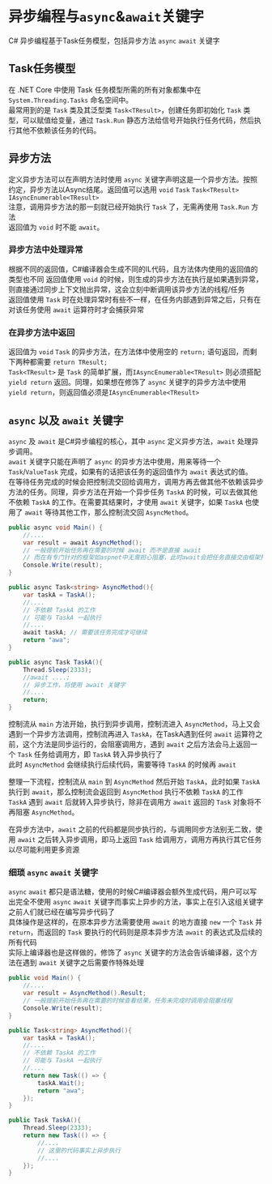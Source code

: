 # 异步编程与`async`&`await`关键字

C# 异步编程基于Task任务模型，包括异步方法 `async` `await` 关键字

## Task任务模型

在 .NET Core 中使用 Task 任务模型所需的所有对象都集中在 `System.Threading.Tasks` 命名空间中。  
最常用到的是 `Task` 类及其泛型类 `Task<TResult>`，创建任务即初始化 `Task` 类型，可以赋值给变量，通过 `Task.Run` 静态方法给信号开始执行任务代码，然后执行其他不依赖该任务的代码。

## 异步方法

定义异步方法可以在声明方法时使用 `async` 关键字声明这是一个异步方法。按照约定，异步方法以Async结尾。返回值可以选用 `void` `Task` `Task<TResult>` `IAsyncEnumerable<TResult>`  
注意，调用异步方法的那一刻就已经开始执行 `Task` 了，无需再使用 `Task.Run` 方法  
返回值为 `void` 时不能 `await`。

### 异步方法中处理异常
根据不同的返回值，C#编译器会生成不同的IL代码，且方法体内使用的返回值的类型也不同
返回值使用 `void` 的时候，则生成的异步方法在执行是如果遇到异常，则直接通过同步上下文抛出异常，这会立刻中断调用该异步方法的线程/任务  
返回值使用 `Task` 时在处理异常时有些不一样，在任务内部遇到异常之后，只有在对该任务使用 `await` 运算符时才会捕获异常

### 在异步方法中返回
返回值为 `void` `Task` 的异步方法，在方法体中使用空的 `return;` 语句返回，而剩下两种都需要 `return TResult;`  
`Task<TResult>` 是 `Task` 的简单扩展，而`IAsyncEnumerable<TResult>` 则必须搭配 `yield return` 返回。同理，如果想在修饰了 `async` 关键字的异步方法中使用 `yield return`，则返回值必须是`IAsyncEnumerable<TResult>`


## `async` 以及 `await` 关键字

`async` 及 `await` 是C#异步编程的核心，其中 `async` 定义异步方法，`await` 处理异步调用。  
`await` 关键字只能在声明了 `async` 的异步方法中使用，用来等待一个 `Task`/`ValueTask` 完成，如果有的话把该任务的返回值作为 `await` 表达式的值。  
在等待任务完成的时候会把控制流交回给调用方，调用方再去做其他不依赖该异步方法的任务。同理，异步方法在开始一个异步任务 `TaskA` 的时候，可以去做其他不依赖 `TaskA` 的工作。在需要其结果时，才使用 `await` 关键字，如果 `TaskA` 也使用了 `await` 等待其他工作，那么控制流交回 `AsyncMethod`。

```C#
public async void Main() {
    //....
    var result = await AsyncMethod();
    // 一般提前开始任务再在需要的时候 await 而不是直接 await
    // 而在有专门针对的框架如aspnet中无需担心阻塞，此时await会把任务直接交由框架托管，不会直接阻塞线程
    Console.Write(result);
}

public async Task<string> AsyncMethod(){
    var taskA = TaskA();
    //....
    // 不依赖 TaskA 的工作
    // 可能与 TaskA 一起执行
    //....
    await taskA; // 需要该任务完成才可继续
    return "awa";
}

public async Task TaskA(){
    Thread.Sleep(2333);
    //await ....;
    // 异步工作，将使用 await 关键字
    //....
    return;
}
```

控制流从 `main` 方法开始，执行到异步调用，控制流进入 `AsyncMethod`，马上又会遇到一个异步方法调用，控制流再进入 `TaskA`，在TaskA遇到任何 `await` 运算符之前，这个方法是同步运行的，会阻塞调用方，遇到 `await` 之后方法会马上返回一个 `Task` 任务给调用方，即 `TaskA` 转入异步执行了  
此时 `AsyncMethod` 会继续执行后续代码，需要等待 `TaskA` 的时候再 `await`  

整理一下流程，控制流从 `main` 到 `AsyncMethod` 然后开始 `TaskA`，此时如果 `TaskA` 执行到 `await`，那么控制流会返回到 `AsyncMethod` 执行不依赖 `TaskA`
的工作  
`TaskA` 遇到 `await` 后就转入异步执行，除非在调用方 `await` 返回的 `Task` 对象将不再阻塞 `AsyncMethod`。  

在异步方法中，`await` 之前的代码都是同步执行的，与调用同步方法别无二致，使用 `await` 之后转入异步调用，即马上返回 `Task` 给调用方，调用方再执行其它任务以尽可能利用更多资源  

### 细琐 `async` `await` 关键字

`async` `await` 都只是语法糖，使用的时候C#编译器会额外生成代码，用户可以写出完全不使用 `async` `await` 关键字而事实上异步的方法，事实上在引入这组关键字之前人们就已经在编写异步代码了  
具体操作是这样的，在原本异步方法需要使用 `await` 的地方直接 `new` 一个 `Task` 并 `return`，而返回的 `Task` 要执行的代码则是原本异步方法 `await` 的表达式及后续的所有代码  
实际上编译器也是这样做的，修饰了 `async` 关键字的方法会告诉编译器，这个方法在遇到 `await` 关键字之后需要作特殊处理  

```C#
public void Main() {
    //....
    var result = AsyncMethod().Result;
    // 一般提前开始任务再在需要的时候查看结果，任务未完成时调用会阻塞线程
    Console.Write(result);
}

public Task<string> AsyncMethod(){
    var taskA = TaskA();
    //....
    // 不依赖 TaskA 的工作
    // 可能与 TaskA 一起执行
    //....
    return new Task(() => {
        taskA.Wait();
        return "awa";
    });
}

public Task TaskA(){
    Thread.Sleep(2333);
    return new Task(() => {
        //....
        // 这里的代码事实上异步执行
        //....
    });
}
```
